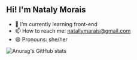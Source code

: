 ## Hi! I'm Nataly Morais

- 🌱 I’m currently learning front-end
- 📫 How to reach me: natallymarais@gmail.com
- 😄 Pronouns: she/her

![Anurag's GitHub stats](https://github-readme-stats.vercel.app/api?username=natallymorais&show_icons=true&theme=transparent)
